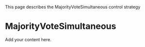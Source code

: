 This page describes the MajorityVoteSimultaneous control strategy

# MajorityVoteSimultaneous #

Add your content here.